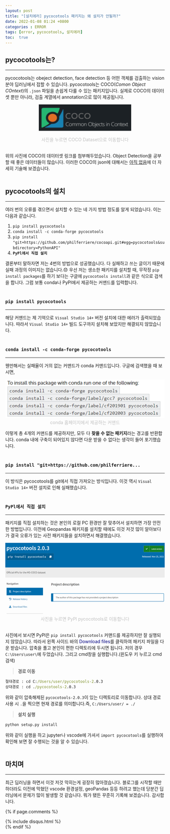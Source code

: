 ```yaml
---
layout: post
title: "[설치에러] pycocotools 패키지는 왜 설치가 안될까?"
date: 2022-01-08 01:24 +0800
categories : ERROR
tags: [error, pycocotools, 설치에러]
toc:  true
---
```


## pycocotools는?
---
pycocotools는 obeject detection, face detection 등 어떤 객체를 검출하는 vision 분야 딥러닝에서 접할 수 있습니다. pycocotools는 COCO(*Comon Object COntext*)의 `.json` 파일을 손쉽게 다룰 수 있는 패키지입니다. 실제로 COCO의 데이터 셋 뿐만 아니라, 검출 계열에서 annotation으로 많이 제공됩니다.
<a style="display: block;text-align: center;" href="https://cocodataset.org/#download">
    <center>
        <img src="https://github.com/chaaaning/chaaaning.github.io/blob/master/images/%EC%84%A4%EC%B9%98%EC%97%90%EB%9F%AC_pycocotools/coco.png?raw=true">
    </center>
</a>
<center>
    <span style="color:silver">
    사진을 누르면 COCO Dataset으로 이동합니다
    </span>
</center>
<br>

위의 사진에 COCO의 데이터셋 링크를 첨부해두었습니다. Object Detection을 공부할 때 좋은 데이터들이 많습니다. 이러한 COCO의 json에 대해서는 [아직 없음]("https://chaaaning.github.io")에 더 자세히 기술해 보겠습니다.
<br><br>

## pycocotools의 설치
---
여러 번의 오류를 겪으면서 설치할 수 있는 네 가지 방법 정도를 알게 되었습니다. 이는 다음과 같습니다.

1. `pip install pycocotools`
2. `conda install -c conda-forge pycocotools`
3. `pip install "git+https://github.com/philferriere/cocoapi.git#egg=pycocotools&subdirectory=PythonAPI"`
4. **`PyPl에서 직접 설치`**



결론부터 말하자면 저는 4번의 방법으로 성공했습니다. 다 실패하고 쓰는 글이기 때문에 실패 과정의 이미지는 없습니다.😞 우선 저는 생소한 패키지를 설치할 때, 무작정 `pip install packages`를 하기 보다는 구글에 `pycocotools install`과 같은 식으로 검색을 합니다. 그럼 보통 conda나 PyPl에서 제공하는 커맨드를 입력합니다.
<br><br>

### `pip install pycocotools`
---
해당 커맨드는 제 기억으로 `Visual Studio 14+` 버전 설치에 대한 에러가 출력되었습니다. 따라서 `Visual Studio 14+` 빌드 도구까지 설치해 보았지만 해결되지 않았습니다.
<br><br>

### `conda install -c conda-forge pycocotools`
---
웬만해서는 실패율이 거의 없는 커맨드가 conda 커맨드입니다. 구글에 검색했을 때 보시면, 

<center>
    <img src="https://github.com/chaaaning/chaaaning.github.io/blob/master/images/%EC%84%A4%EC%B9%98%EC%97%90%EB%9F%AC_pycocotools/conda_install.png?raw=true">
</center>
<center><span style="color:silver">conda 홈페이지에서 제공하는 커맨드</span></center>


이렇게 총 4개의 커맨드를 제공하지만, 모두 다 **찾을 수 없는 패키지**라는 경고를 반환합니다. conda 내에 구축이 되어있지 않다면 다운 받을 수 없다는 생각이 들어 포기했습니다.
<br><br>

### `pip install "git+https://github.com/philferriere...`
---
이 방식은 pycocotools를 git에서 직접 가져오는 방식입니다. 이것 역시 `Visual Studio 14+` 버전 설치로 인해 실패했습니다.
<br><br>

### `PyPl에서 직접 설치`
---
패키지를 직접 설치하는 것은 본인의 로컬 PC 환경만 잘 맞추어서 설치하면 가장 안전한 방법입니다. 이전에 Geopandas 패키지를 설치할 때에도 이것 저것 많이 알아보다가 결국 오류가 있는 사전 패키지들을 설치하면서 해결했습니다.

<a style="display: block;text-align: center;" href="https://pypi.org/project/pycocotools/">
    <center>
        <img src="https://github.com/chaaaning/chaaaning.github.io/blob/master/images/%EC%84%A4%EC%B9%98%EC%97%90%EB%9F%AC_pycocotools/pypl_pycocotools.png?raw=true">
    </center>
</a>
<center>
    <span style="color:silver">
    사진을 누르면 PyPl pycocotools로 이동합니다
    </span>
</center>
<br>

사진에서 보시면 PyPl은 `pip install pycocotools` 커맨드를 제공하지만 잘 실행되지 않았습니다. 따라서 왼쪽 사이드 바의 <span style="color:navy">Download files</span>를 클릭하여 패키지 파일을 다운 받습니다. 압축을 풀고 본인이 편한 디렉토리에 두시면 됩니다. 저의 경우 `C:\Users\user\`에 두었습니다. 그리고 cmd창을 실행합니다.(윈도우 키 누르고 cmd 검색)

> **경로 이동**

```cmd
절대경로 : cd C:/Users/user/pycocotools-2.0.3
상대경로 : cd ./pycocotools-2.0.3
```
위와 같이 압축해제된 `pycocotools-2.0.3`이 있는 디렉토리로 이동합니다. 상대 경로 사용 시 `.`을 찍으면 현재 경로를 의미합니다.즉, `C:/Users/user/ = ./`

> **설치 실행**

```cmd
python setup.py install
```
위와 같이 실행을 하고 jupyter나 vscode에 가셔서 `import pycocotools`를 실행하여 확인해 보면 잘 수행되는 것을 알 수 있습니다.
<br><br>

## 마치며
---
최근 딥러닝을 하면서 이것 저것 막히는게 굉장히 많아졌습니다. 블로그를 시작할 때만 하더라도 이전에 막혔던 vscode 환경설정, geoPandas 등등 하려고 했는데 당분간 딥러닝에서 문제가 많이 발생할 것 같습니다. 뭐가 됐든 꾸준히 기록해 보겠습니다. 감사합니다.

{% if page.comments %}
<div id="post-disqus" class="container">
{% include disqus.html %}
</div>
{% endif %}